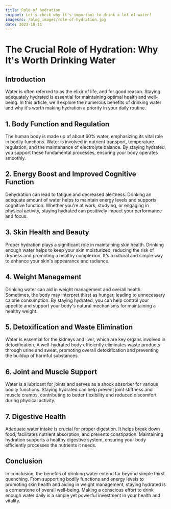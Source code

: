 ```yaml
---
title: Role of hydration
snippet: Let's check why it's important to drink a lot of water!
imagesrc: /blog_images/role-of-hydration.jpg
date: 2023-10-11
---
```


# The Crucial Role of Hydration: Why It's Worth Drinking Water

## Introduction

Water is often referred to as the elixir of life, and for good reason. Staying adequately hydrated is essential for maintaining optimal health and well-being. In this article, we'll explore the numerous benefits of drinking water and why it's worth making hydration a priority in your daily routine.

## 1. **Body Function and Regulation**

The human body is made up of about 60% water, emphasizing its vital role in bodily functions. Water is involved in nutrient transport, temperature regulation, and the maintenance of electrolyte balance. By staying hydrated, you support these fundamental processes, ensuring your body operates smoothly.

## 2. **Energy Boost and Improved Cognitive Function**

Dehydration can lead to fatigue and decreased alertness. Drinking an adequate amount of water helps to maintain energy levels and supports cognitive function. Whether you're at work, studying, or engaging in physical activity, staying hydrated can positively impact your performance and focus.

## 3. **Skin Health and Beauty**

Proper hydration plays a significant role in maintaining skin health. Drinking enough water helps to keep your skin moisturized, reducing the risk of dryness and promoting a healthy complexion. It's a natural and simple way to enhance your skin's appearance and radiance.

## 4. **Weight Management**

Drinking water can aid in weight management and overall health. Sometimes, the body may interpret thirst as hunger, leading to unnecessary calorie consumption. By staying hydrated, you can help control your appetite and support your body's natural mechanisms for maintaining a healthy weight.

## 5. **Detoxification and Waste Elimination**

Water is essential for the kidneys and liver, which are key organs involved in detoxification. A well-hydrated body efficiently eliminates waste products through urine and sweat, promoting overall detoxification and preventing the buildup of harmful substances.

## 6. **Joint and Muscle Support**

Water is a lubricant for joints and serves as a shock absorber for various bodily functions. Staying hydrated can help prevent joint stiffness and muscle cramps, contributing to better flexibility and reduced discomfort during physical activity.

## 7. **Digestive Health**

Adequate water intake is crucial for proper digestion. It helps break down food, facilitates nutrient absorption, and prevents constipation. Maintaining hydration supports a healthy digestive system, ensuring your body efficiently processes the nutrients it needs.

## Conclusion

In conclusion, the benefits of drinking water extend far beyond simple thirst quenching. From supporting bodily functions and energy levels to promoting skin health and aiding in weight management, staying hydrated is a cornerstone of overall well-being. Making a conscious effort to drink enough water daily is a simple yet powerful investment in your health and vitality.
